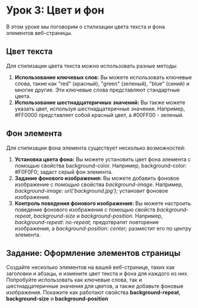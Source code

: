 # Урок 3: Цвет и фон

В этом уроке мы поговорим о стилизации цвета текста и фона элементов веб-страницы.

## Цвет текста

Для стилизации цвета текста можно использовать разные методы:

1. **Использование ключевых слов:** Вы можете использовать ключевые слова, такие как "red" (красный), "green" (зеленый), "blue" (синий) и многие другие. Эти ключевые слова представляют стандартные цвета.
2. **Использование шестнадцатеричных значений:** Вы также можете указать цвет, используя шестнадцатеричные значения. Например, #FF0000 представляет собой красный цвет, а #00FF00 - зеленый.
## Фон элемента

Для стилизации фона элемента существует несколько возможностей:

1. **Установка цвета фона:** Вы можете установить цвет фона элемента с помощью свойства background-color. Например, background-color: #F0F0F0; задаст серый фон элемента.
2. **Задание фонового изображения:** Вы можете добавить фоновое изображение с помощью свойства *background-image*. Например, *background-image: url('background.jpg');* установит фоновое изображение.
3. **Контроль поведения фонового изображения:** Вы можете настроить поведение фонового изображения с помощью свойств *background-repeat*, *background-size* и *background-position*. Например, *background-repeat*: *no-repeat;* предотвратит повторение изображения, а *background-position:* *center;* разместит его по центру элемента.

## Задание: Оформление элементов страницы
Создайте несколько элементов на вашей веб-странице, таких как заголовки и абзацы, и измените цвет текста и фона для каждого из них. Попробуйте использовать как ключевые слова, так и шестнадцатеричные значения для цветов, а также добавьте фоновые изображения.
Покажите как работают свойства **background-repeat**, **background-size** и **background-position** 